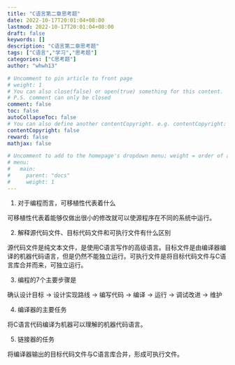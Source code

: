 ```yaml
---
title: "C语言第二章思考题"
date: 2022-10-17T20:01:04+08:00
lastmod: 2022-10-17T20:01:04+08:00
draft: false
keywords: []
description: "C语言第二章思考题"
tags: ["C语言","学习","思考题"]
categories: ["C思考题"]
author: "whwh13"

# Uncomment to pin article to front page
# weight: 1
# You can also close(false) or open(true) something for this content.
# P.S. comment can only be closed
comment: false
toc: false
autoCollapseToc: false
# You can also define another contentCopyright. e.g. contentCopyright: "This is another copyright."
contentCopyright: false
reward: false
mathjax: false

# Uncomment to add to the homepage's dropdown menu; weight = order of article
# menu:
#   main:
#     parent: "docs"
#     weight: 1
---
```

1. 对于编程而言，可移植性代表着什么

可移植性代表着能够仅做出很小的修改就可以使源程序在不同的系统中运行。

<!--more-->

2. 解释源代码文件、目标代码文件和可执行文件有什么区别

源代码文件是纯文本文件，是使用C语言写作的高级语言。目标文件是由编译器编译的机器代码语言，但是仍然不能独立运行。可执行文件是将目标代码文件与C语言库合并而来，可独立运行。

3. 编程的7个主要步骤是

确认设计目标 $\rightarrow$ 设计实现路线 $\rightarrow$ 编写代码 $\rightarrow$ 编译 $\rightarrow$ 运行 $\rightarrow$ 调试改进 $\rightarrow$ 维护

4. 编译器的主要任务

将C语言代码编译为机器可以理解的机器代码语言。

5. 链接器的任务

将编译器输出的目标代码文件与C语言库合并，形成可执行文件。
